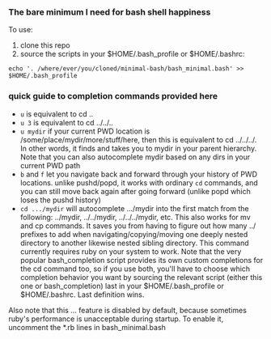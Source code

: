 ### The bare minimum I need for bash shell happiness

To use:

1. clone this repo
2. source the scripts in your $HOME/.bash_profile or $HOME/.bashrc:
```
echo '. /where/ever/you/cloned/minimal-bash/bash_minimal.bash' >> $HOME/.bash_profile
```

### quick guide to completion commands provided here

- `u` is equivalent to cd ..
- `u 3` is equivalent to cd ../../..
- `u mydir` if your current PWD location is /some/place/mydir/more/stuff/here, then this is equivalent to cd ../../../.  In other words, it finds and takes you to mydir in your parent hierarchy. Note that you can also autocomplete mydir based on any dirs in your current PWD path 
- `b` and `f` let you navigate back and forward through your history of PWD locations. unlike pushd/popd, it works with ordinary `cd` commands, and you can still move back again after going forward (unlike popd which loses the pushd history)
- `cd .../mydir` will autocomplete .../mydir into the first match from the following: ../mydir, ../../mydir, ../../../mydir, etc.  This also works for mv and cp commands. It saves you from having to figure out how many ../ prefixes to add when navigating/copying/moving one deeply nested directory to another likewise nested sibling directory.  This command currently requires ruby on your system to work.
Note that the very popular bash_completion script provides its own custom completions for the cd command too, so if you use both, you'll have to choose which completion behavior you want by sourcing the relevant script (either this one or bash_completion) last in your $HOME/.bash_profile or $HOME/.bashrc.  Last definition wins.

Also note that this ... feature is disabled by default, because sometimes ruby's performance is unacceptable during startup.  To enable it, uncomment the *.rb lines in  bash_minimal.bash
